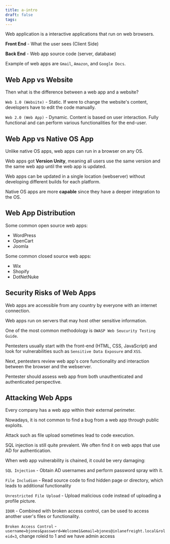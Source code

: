```yaml
---
title: a-intro
draft: false
tags:
---
```

Web application is a interactive applications that run on web browsers. 

**Front End** - What the user sees (Client Side)

**Back End** - Web app source code (server, database)

Example of web apps are `Gmail`, `Amazon`, and `Google Docs`.


## Web App vs Website

Then what is the difference between a web app and a website?

`Web 1.0 (Website)` - Static. If were to change the website's content, developers have to edit the code manually.

`Web 2.0 (Web App)` - Dynamic. Content is based on user interaction. Fully functional and can perform various functionalities for the end-user.


## Web App vs Native OS App

Unlike native OS apps, web apps can run in a browser on any OS.

Web apps got **Version Unity**, meaning all users use the same version and the same web app until the web app is updated. 

Web apps can be updated in a single location (webserver) without developing different builds for each platform.

Native OS apps are more **capable** since they have a deeper integration to the OS.

## Web App Distribution

Some common open source web apps:

- WordPress
- OpenCart
- Joomla

Some common closed source web apps:

- Wix
- Shopify
- DotNetNuke

## Security Risks of Web Apps

Web apps are accessible from any country by everyone with an internet connection.

Web apps run on servers that may host other sensitive information.

One of the most common methodology is `OWASP Web Seucurity Testing Guide`.

Pentesters usually start with the front-end (HTML, CSS, JavaScript) and look for vulnerabilities such as `Sensitive Data Exposure` and `XSS`.

Next, pentesters review web app's core functionality and interaction between the browser and the webserver. 

Pentester should assess web app from both unauthenticated and authenticated perspective.

## Attacking Web Apps

Every company has a web app within their external perimeter. 

Nowadays, it is not common to find a bug from a web app through public exploits.

Attack such as file upload sometimes lead to code execution. 

SQL injection is still quite prevalent. We often find it on web apps that use AD for authentication.

When web app vulnerability is chained, it could be very damaging:

`SQL Injection` - Obtain AD usernames and perform password spray with it.

`File Includion` - Read source code to find hidden page or directory, which leads to additional functionality

`Unrestricted File Upload` - Upload malicious code instead of uploading a profile picture.

`IDOR` - Combined with broken access control, can be used to access another user's files or functionality. 

`Broken Access Control` - `username=bjones&password=Welcome1&email=bjones@inlanefreight.local&roleid=3`, change roleid to 1 and we have admin access






